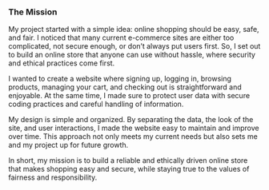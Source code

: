 ### The Mission
My project started with a simple idea: online shopping should be easy, safe, and fair. I noticed that many current e-commerce sites are either too complicated, not secure enough, or don’t always put users first. So, I set out to build an online store that anyone can use without hassle, where security and ethical practices come first.​

I wanted to create a website where signing up, logging in, browsing products, managing your cart, and checking out is straightforward and enjoyable. At the same time, I made sure to protect user data with secure coding practices and careful handling of information.​

My design is simple and organized. By separating the data, the look of the site, and user interactions, I made the website easy to maintain and improve over time. This approach not only meets my current needs but also sets me and my project up for future growth.​

In short, my mission is to build a reliable and ethically driven online store that makes shopping easy and secure, while staying true to the values of fairness and responsibility.

